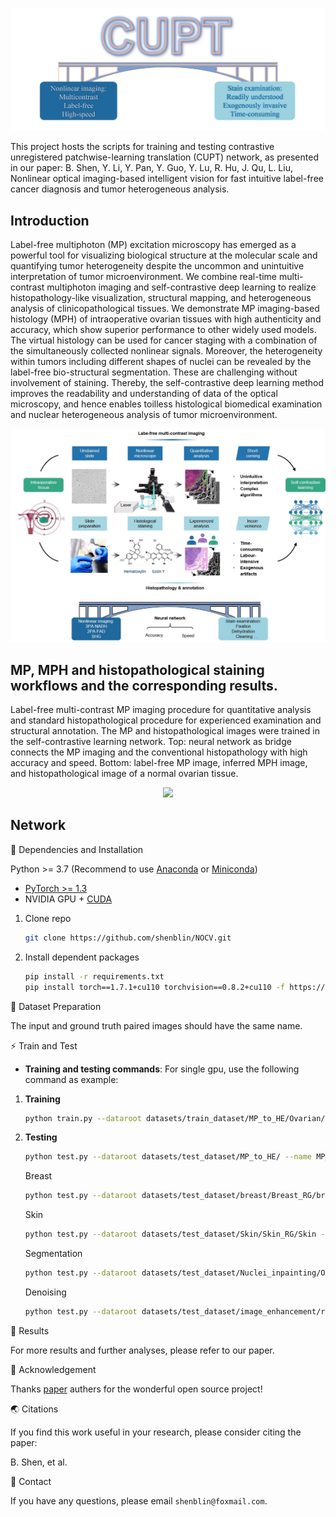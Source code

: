 <p align="center">
  <img src="image/sCUPT.jpg">
</p>

This project hosts the scripts for training and testing contrastive unregistered patchwise-learning translation (CUPT) network, as presented in our paper: B. Shen, Y. Li, Y. Pan, Y. Guo, Y. Lu, R. Hu, J. Qu, L. Liu, Nonlinear optical imaging-based intelligent vision for fast intuitive label-free cancer diagnosis and tumor heterogeneous analysis.


## Introduction

Label-free multiphoton (MP) excitation microscopy has emerged as a powerful tool for visualizing biological structure at the molecular scale and quantifying tumor heterogeneity despite the uncommon and unintuitive interpretation of tumor microenvironment. We combine real-time multi-contrast multiphoton imaging and self-contrastive deep learning to realize histopathology-like visualization, structural mapping, and heterogeneous analysis of clinicopathological tissues. We demonstrate MP imaging-based histology (MPH) of intraoperative ovarian tissues with high authenticity and accuracy, which show superior performance to other widely used models. The virtual histology can be used for cancer staging with a combination of the simultaneously collected nonlinear signals. Moreover, the heterogeneity within tumors including different shapes of nuclei can be revealed by the label-free bio-structural segmentation. These are challenging without involvement of staining. Thereby, the self-contrastive deep learning method improves the readability and understanding of data of the optical microscopy, and hence enables toilless histological biomedical examination and nuclear heterogeneous analysis of tumor microenvironment.

<p align="center">
  <img src="image/NOCV.jpg">
</p>

## MP, MPH and histopathological staining workflows and the corresponding results. 
Label-free multi-contrast MP imaging procedure for quantitative analysis and standard histopathological procedure for experienced examination and structural annotation. The MP and histopathological images were trained in the self-contrastive learning network. 
Top: neural network as bridge connects the MP imaging and the conventional histopathology with high accuracy and speed. 
Bottom: label-free MP image, inferred MPH image, and histopathological image of a normal ovarian tissue.

<p align="center">
  <img src="image/Supplementary video 1(compressed).gif">
</p>

## Network
📕 Dependencies and Installation

Python >= 3.7 (Recommend to use [Anaconda](https://www.anaconda.com/download/#linux) or [Miniconda](https://docs.conda.io/en/latest/miniconda.html))
- [PyTorch >= 1.3](https://pytorch.org/)
- NVIDIA GPU + [CUDA](https://developer.nvidia.com/cuda-downloads)

1. Clone repo

    ```bash
    git clone https://github.com/shenblin/NOCV.git
    ```

2. Install dependent packages

    ```bash
    pip install -r requirements.txt
    pip install torch==1.7.1+cu110 torchvision==0.8.2+cu110 -f https://download.pytorch.org/whl/torch_stable.html
    ```
   
📕 Dataset Preparation

The input and ground truth paired images should have the same name.


⚡ Train and Test

- **Training and testing commands**: For single gpu, use the following command as example:
1. **Training**
    ```bash
    python train.py --dataroot datasets/train_dataset/MP_to_HE/Ovarian/ovarian_RGB --name MP_to_HE --no_flip
    ```
2. **Testing**
    ```bash
    python test.py --dataroot datasets/test_dataset/MP_to_HE/ --name MP_to_HE --phase test --results_dir result_tiles
    ```
    Breast
    ```bash
    python test.py --dataroot datasets/test_dataset/breast/Breast_RG/breast --name 2PA_SHG_to_HE --phase test --results_dir result_tiles/1/
     ```
    Skin
    ```bash
    python test.py --dataroot datasets/test_dataset/Skin/Skin_RG/Skin --name 2PA_SHG_to_HE --phase test --results_dir result_tiles/5/
     ```
    Segmentation
    ```bash
    python test.py --dataroot datasets/test_dataset/Nuclei_inpainting/Ovarian/ovarian_RGB_exp/ovarian_1 --name Nuclei_inpainting_MP --phase test --results_dir result_tiles
     ```
    Denoising
    ```bash
   python test.py --dataroot datasets/test_dataset/image_enhancement/resonant_4X/ovarian_1 --name image_enhancement --phase test --results_dir result_tiles
     ```
📢 Results

For more results and further analyses, please refer to our paper.


📜 Acknowledgement

Thanks [paper](https://arxiv.org/pdf/2007.15651) authers for the wonderful open source project!


🌏 Citations

If you find this work useful in your research, please consider citing the paper:

B. Shen, et al.

📧 Contact

If you have any questions, please email `shenblin@foxmail.com`.
